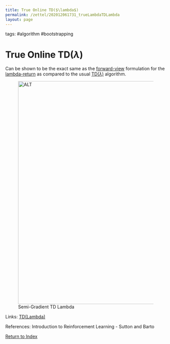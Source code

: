 ```yaml
---
title: True Online TD($\lambda$)
permalink: /zettel/202012061731_trueLambdaTDLambda
layout: page
---
```

tags: #algorithm #bootstrapping

# True Online TD($\lambda$)

Can be shown to be the exact same as the [forward-view](202012061733_forwardViewVsBackwardView) 
formulation for the [lambda-return](202012061731_lambdaReturn) as 
compared to the usual [TD($\lambda$)](202012061731_tdLambda) algorithm.

<figure>
  <img src="/zettel/Images/ReinforcementLearning/TrueOnlineTDLambdaV.png"
     alt="ALT"
     class="centerImage"
     style="width: 700px;" />
  <figcaption> Semi-Gradient TD Lambda </figcaption>     
</figure>


Links: [TD(Lambda)](202012061731_tdLambda)

References: Introduction to Reinforcement Learning - Sutton and Barto

[Return to Index](index)